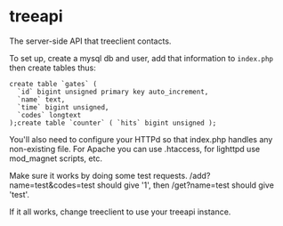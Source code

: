 # treeapi  
The server-side API that treeclient contacts.

To set up, create a mysql db and user, add that information to `index.php` then create tables thus:

    create table `gates` (
	  `id` bigint unsigned primary key auto_increment,
	  `name` text,
	  `time` bigint unsigned,
	  `codes` longtext
	);create table `counter` ( `hits` bigint unsigned );

You'll also need to configure your HTTPd so that index.php handles any non-existing file. For Apache you can use .htaccess, for lighttpd use mod_magnet scripts, etc.

Make sure it works by doing some test requests. /add?name=test&codes=test should give '1', then /get?name=test should give 'test'.

If it all works, change treeclient to use your treeapi instance.